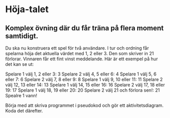 # Höja-talet

## Komplex övning där du får träna på flera moment samtidigt.

Du ska nu konstruera ett spel för två användare. I tur och ordning får spelarna höja det aktuella värdet med 1, 2 eller 3. Den som skriver in 21 förlorar. Vinnaren får ett fint vinst meddelande. Här är ett exempel på hur det kan se ut:

Spelare 1 välj 1, 2 eller 3: 3
Spelare 2 välj 4, 5 eller 6: 4
Spelare 1 välj 5, 6 eller 7: 6
Spelare 2 välj 7, 8 eller 9: 8
Spelare 1 välj 9, 10 eller 11: 11
Spelare 2 välj 12, 13 eller 14: 13
Spelare 1 välj 14, 15 eller 16: 16
Spelare 2 välj 17, 18 eller 19: 17
Spelare 1 välj 18, 19 eller 20: 20
Spelare 2 välj 21 och förlora sen!: 21
Spealre 1 vann!

Börja med att skriva programmet i pseudokod och gör ett aktivitetsdiagram. Koda det därefter.
